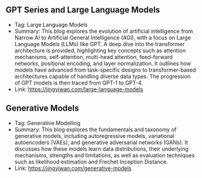 ## GPT Series and Large Language Models
- Tag: Large Language Models
- Summary: This blog explores the evolution of artificial intelligence from Narrow AI to Artificial General Intelligence (AGI), with a focus on Large Language Models (LLMs) like GPT. A deep dive into the transformer architecture is provided, highlighting key concepts such as attention mechanisms, self-attention, multi-head attention, feed-forward networks, positional encoding, and layer normalization.  It outlines how models have advanced from task-specific designs to transformer-based architectures capable of handling diverse data types. The progression of GPT models is then traced from GPT-1 to GPT-4.
- Link: https://jingyiwan.com/large-language-models

## Generative Models
- Tag: Generative Modelling
- Summary: This blog explores the fundamentals and taxonomy of generative models, including autoregressive models, variational autoencoders (VAEs), and generative adversarial networks (GANs). It discusses how these models learn data distributions, their underlying mechanisms, strengths and limitations, as well as evaluation techniques such as likelihood estimation and Frechet Inception Distance.
- Link: https://jingyiwan.com/generative-models
